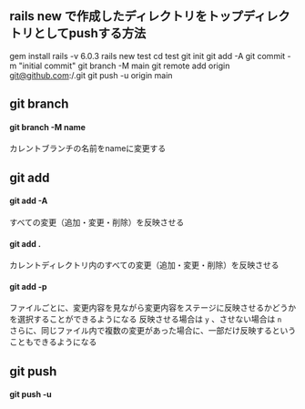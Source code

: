 ## rails new で作成したディレクトリをトップディレクトリとしてpushする方法
gem install rails -v 6.0.3 
rails new test 
cd test 
git init 
git add -A 
git commit -m "initial commit" 
git branch -M main 
git remote add origin git@github.com:<username>/<repositoryname>.git 
git push -u origin main 

## git branch
#### git branch -M name
カレントブランチの名前をnameに変更する

## git add
#### git add -A 
すべての変更（追加・変更・削除）を反映させる
#### git add . 
カレントディレクトリ内のすべての変更（追加・変更・削除）を反映させる
#### git add -p
ファイルごとに、変更内容を見ながら変更内容をステージに反映させるかどうかを選択することができるようになる 
反映させる場合は `y` 、させない場合は `n`  
さらに、同じファイル内で複数の変更があった場合に、一部だけ反映するということもできるようになる

## git push
#### git push -u
